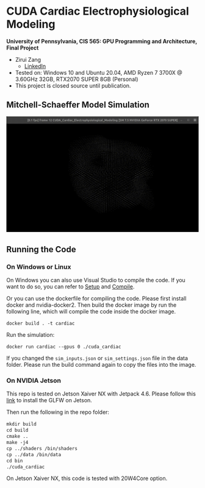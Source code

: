 ﻿# CUDA Cardiac Electrophysiological Modeling

**University of Pennsylvania, CIS 565: GPU Programming and Architecture,
Final Project**

* Zirui Zang
  * [LinkedIn](https://www.linkedin.com/in/zirui-zang/)
* Tested on: Windows 10 and Ubuntu 20.04, AMD Ryzen 7 3700X @ 3.60GHz 32GB, RTX2070 SUPER 8GB (Personal)
* This project is closed source until publication.

## Mitchell-Schaeffer Model Simulation
<p align="center">
<img src="images/two_point.gif"
     alt="two_point"
     width="700"/>
</p>

## Running the Code
### On Windows or Linux
On Windows you can also use Visual Studio to compile the code. If you want to do so, you can refer to [Setup](https://cis565-fall-2021.github.io/setup-windows/) and [Compile](https://github.com/CIS565-Fall-2021/Project0-Getting-Started/blob/main/INSTRUCTION.md).

Or you can use the dockerfile for compiling the code. Please first install docker and nvidia-docker2.
Then build the docker image by run the following line, which will compile the code inside the docker image.
```
docker build . -t cardiac
```
Run the simulation:
```
docker run cardiac --gpus 0 ./cuda_cardiac 
```
If you changed the `sim_inputs.json` or `sim_settings.json` file in the data folder. Please run the build command again to copy the files into the image.

### On NVIDIA Jetson
This repo is tested on Jetson Xaiver NX with Jetpack 4.6. Please follow this [link](https://elinux.org/Jetson/Installing_ArrayFire#GLFW) to install the GLFW on Jetson.

Then run the following in the repo folder:
```
mkdir build
cd build
cmake ..
make -j4
cp ../shaders /bin/shaders
cp ../data /bin/data
cd bin
./cuda_cardiac
```
On Jetson Xaiver NX, this code is tested with 20W4Core option.
